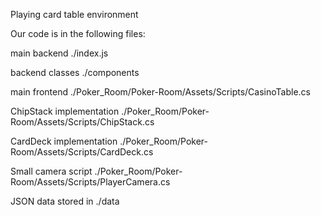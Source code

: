 Playing card table environment


Our code is in the following files:

main backend
./index.js

backend classes
./components

main frontend
./Poker_Room/Poker-Room/Assets/Scripts/CasinoTable.cs

ChipStack implementation
./Poker_Room/Poker-Room/Assets/Scripts/ChipStack.cs

CardDeck implementation
./Poker_Room/Poker-Room/Assets/Scripts/CardDeck.cs

Small camera script
./Poker_Room/Poker-Room/Assets/Scripts/PlayerCamera.cs

JSON data stored in ./data